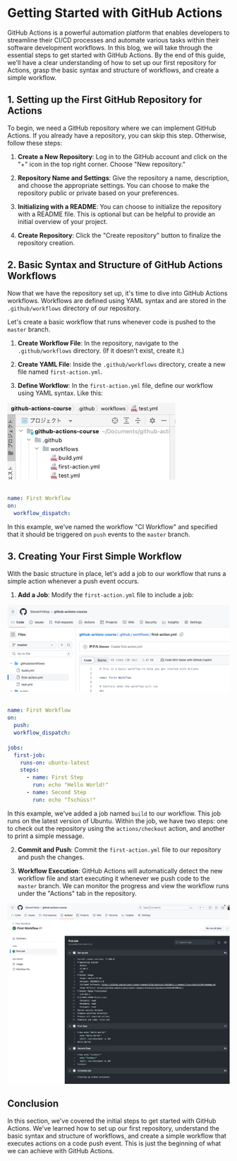 # Getting Started with GitHub Actions

GitHub Actions is a powerful automation platform that enables developers to streamline their CI/CD processes and automate various tasks within their software development workflows. In this blog, we will take through the essential steps to get started with GitHub Actions. By the end of this guide, we'll have a clear understanding of how to set up our first repository for Actions, grasp the basic syntax and structure of workflows, and create a simple workflow.

## 1. Setting up the First GitHub Repository for Actions

To begin, we need a GitHub repository where we can implement GitHub Actions. If you already have a repository, you can skip this step. Otherwise, follow these steps:

1. **Create a New Repository**: Log in to the GitHub account and click on the "+" icon in the top right corner. Choose "New repository."

2. **Repository Name and Settings**: Give the repository a name, description, and choose the appropriate settings. You can choose to make the repository public or private based on your preferences.

3. **Initializing with a README**: You can choose to initialize the repository with a README file. This is optional but can be helpful to provide an initial overview of your project.

4. **Create Repository**: Click the "Create repository" button to finalize the repository creation.

## 2. Basic Syntax and Structure of GitHub Actions Workflows

Now that we have the repository set up, it's time to dive into GitHub Actions workflows. Workflows are defined using YAML syntax and are stored in the `.github/workflows` directory of our repository.

Let's create a basic workflow that runs whenever code is pushed to the `master` branch.

1. **Create Workflow File**: In the repository, navigate to the `.github/workflows` directory. (If it doesn't exist, create it.)

2. **Create YAML File**: Inside the `.github/workflows` directory, create a new file named `first-action.yml`.

3. **Define Workflow**: In the `first-action.yml` file, define our workflow using YAML syntax. Like this:

![01.%20Create%20.github-workflows%20folder.png](./assets/01.%20Create%20.github-workflows%20folder.png)

```yaml

name: First Workflow
on:
  workflow_dispatch:

```

In this example, we've named the workflow "CI Workflow" and specified that it should be triggered on `push` events to the `master` branch.

## 3. Creating Your First Simple Workflow

With the basic structure in place, let's add a job to our workflow that runs a simple action whenever a push event occurs.

1. **Add a Job**: Modify the `first-action.yml` file to include a job:


![Create first workflow file.png](./assets/01.%20Create%20first%20workflow%20file.png)

```yaml

name: First Workflow
on:
  push:
  workflow_dispatch:

jobs:
  first-job:
    runs-on: ubuntu-latest
    steps:
      - name: First Step
        run: echo "Hello World!"
      - name: Second Step
        run: echo "Tschüss!"
```

In this example, we've added a job named `build` to our workflow. This job runs on the latest version of Ubuntu. Within the job, we have two steps: one to check out the repository using the `actions/checkout` action, and another to print a simple message.

2. **Commit and Push**: Commit the `first-action.yml` file to our repository and push the changes.

3. **Workflow Execution**: GitHub Actions will automatically detect the new workflow file and start executing it whenever we push code to the `master` branch. We can monitor the progress and view the workflow runs under the "Actions" tab in the repository.

![img.png](./assets/01.%20The%20result%20of%20the%20first%20execution.png)

## Conclusion

In this section, we've covered the initial steps to get started with GitHub Actions. We've learned how to set up our first repository, understand the basic syntax and structure of workflows, and create a simple workflow that executes actions on a code push event. This is just the beginning of what we can achieve with GitHub Actions.
